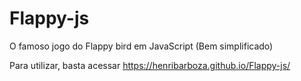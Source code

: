 # Flappy-js
O famoso jogo do Flappy bird em JavaScript (Bem simplificado)

Para utilizar, basta acessar https://henribarboza.github.io/Flappy-js/

